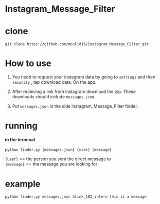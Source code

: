 # Instagram_Message_Filter

# clone

```
git clone https://github.com/moulid15/Instagram_Message_Filter.git
```

# How to use

1. You need to request your instagram data by going to `settings` and then `security` , tap download data. On the app.<br />

2. After recieving a link from instagram download the zip. These downloads should include `messages.json`. <br />

3. Put `messages.json` in the side Instagram_Message_Filter folder. <br />

# running
#### in the terminal
```
python finder.py {messages.json} {user} {message}
```
`{user}` == the person you sent the direct message to <br />
`{message}` == the message you are looking for 

# example

    python finder.py messages.json blink_182_intern this is a message




